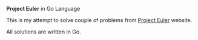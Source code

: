 **Project Euler** in Go Language

This is my attempt to solve couple of problems from [Project Euler](https://projecteuler.net "Project Euler") website.

All solutions are written in Go.
